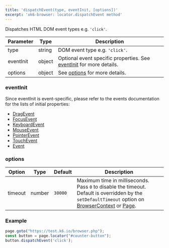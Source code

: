 ```yaml
---
title: 'dispatchEvent(type, eventInit, [options])'
excerpt: 'xk6-browser: locator.dispatchEvent method'
---
```


Dispatches HTML DOM event types e.g. `'click'`.

| Parameter | Type   | Description                                                                       |
|-----------|--------|-----------------------------------------------------------------------------------|
| type      | string | DOM event type e.g. `'click'`.                                                    |
| eventInit | object | Optional event specific properties. See [eventInit](#eventinit) for more details. |
| options   | object | See [options](#options) for more details.                                         |

### eventInit

Since eventInit is event-specific, please refer to the events documentation for the lists of initial properties:

- [DragEvent](https://developer.mozilla.org/en-US/docs/Web/API/DragEvent/DragEvent)
- [FocusEvent](https://developer.mozilla.org/en-US/docs/Web/API/FocusEvent/FocusEvent)
- [KeyboardEvent](https://developer.mozilla.org/en-US/docs/Web/API/KeyboardEvent/KeyboardEvent)
- [MouseEvent](https://developer.mozilla.org/en-US/docs/Web/API/MouseEvent/MouseEvent)
- [PointerEvent](https://developer.mozilla.org/en-US/docs/Web/API/PointerEvent/PointerEvent)
- [TouchEvent](https://developer.mozilla.org/en-US/docs/Web/API/TouchEvent/TouchEvent)
- [Event](https://developer.mozilla.org/en-US/docs/Web/API/Event/Event)

### options

<!-- vale off -->

| Option  | Type   | Default | Description                                                                                                                                                                                                                           |
|---------|--------|---------|---------------------------------------------------------------------------------------------------------------------------------------------------------------------------------------------------------------------------------------|
| timeout | number | `30000` | Maximum time in milliseconds. Pass `0` to disable the timeout. Default is overridden by the `setDefaultTimeout` option on [BrowserContext](/javascript-api/xk6-browser/browsercontext/) or [Page](/javascript-api/xk6-browser/page/). |

### Example

<CodeGroup labels={[]}>

<!-- eslint-skip -->

```javascript
page.goto("https://test.k6.io/browser.php");
const button = page.locator("#counter-button");
button.dispatchEvent('click');
```

</CodeGroup>
